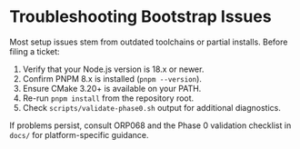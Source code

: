 # Troubleshooting Bootstrap Issues

Most setup issues stem from outdated toolchains or partial installs. Before filing a ticket:

1. Verify that your Node.js version is 18.x or newer.
2. Confirm PNPM 8.x is installed (`pnpm --version`).
3. Ensure CMake 3.20+ is available on your PATH.
4. Re-run `pnpm install` from the repository root.
5. Check `scripts/validate-phase0.sh` output for additional diagnostics.

If problems persist, consult ORP068 and the Phase 0 validation checklist in `docs/` for platform-specific guidance.
